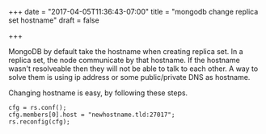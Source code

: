 +++
date = "2017-04-05T11:36:43-07:00"
title = "mongodb change replica set hostname"
draft = false

+++

MongoDB by default take the hostname when creating replica set. In a
replica set, the node communicate by that hostname. If the hostname
wasn't resolveable then they will not be able to talk to each other.
A way to solve them is using ip address or some public/private DNS 
as hostname.

Changing hostname is easy, by following these steps.

```
cfg = rs.conf();
cfg.members[0].host = "newhostname.tld:27017";
rs.reconfig(cfg);
```
